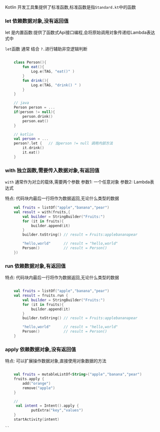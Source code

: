 Kotlin 开发工具集提供了标准函数,标准函数是指`Standard.kt`中的函数

### let 依赖数据对象,没有返回值

let 是内置函数:提供了函数式Api接口编程,会将原始调用对象传递给Lambda表达式中

`let`函数 通常 结合 `?.`进行辅助非空逻辑判断

```kotlin

    class Person(){
        fun eat(){
            Log.e(TAG, "eat()" )
        }
        fun drink(){
            Log.e(TAG, "drink() " )
        }
    }

    // java
    Person person = ...
    if(person != null){
        person.drink()
        person.eat()
    }

    // kotlin
    val person = ...  
    person?.let {   // 当person != null 调用内部方法
        it.drink()
        it.eat()
    }

```

### with 独立函数,需要传入数据对象,有返回值

`with` 通常作为对立的载体,需要两个参数
参数1: 一个任意对象
参数2: Lambda表达式

特点: 代码块内最后一行将作为数据返回,无论什么类型的数据

```kotlin
    val fruits = listOf("apple","banana","pear")
    val result = with(fruits,{
        val builder = StringBuilder("Fruits:")
        for (it in fruits){
            builder.append(it)
        }
        builder.toString() // result = Fruits:applebananapear

        "hello,world"      // result = "hello,world" 
        Person()           // result = Person() 
    })
```

### run 依赖数据对象,有返回值

特点: 代码块内最后一行将作为数据返回,无论什么类型的数据

```kotlin

    val fruits = listOf("apple","banana","pear")
    val result = fruits.run {
        val builder = StringBuilder("Fruits:")
        for (it in fruits){
            builder.append(it)
        }
        builder.toString() // result = Fruits:applebananapear

        "hello,world"      // result = "hello,world" 
        Person()           // result = Person() 
    }
```

### apply 依赖数据对象,没有返回值

特点: 可以扩展操作数据对象,直接使用对象数据的方法

```kotlin

    val fruits = mutableListOf<String>("apple","banana","pear")
    fruits.apply { 
        add("orange")
        remove("apple")
    }

    // 
     val intent = Intent().apply {
            putExtra("key","values")
    }
    startActivity(intent)

``